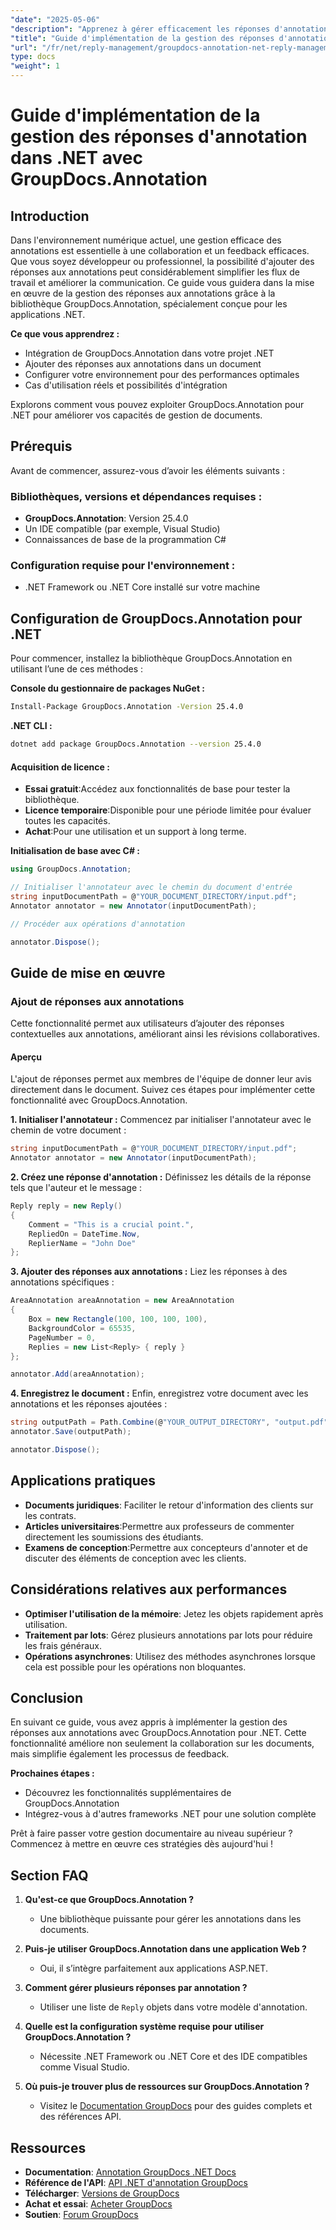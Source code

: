 ```yaml
---
"date": "2025-05-06"
"description": "Apprenez à gérer efficacement les réponses d'annotation avec GroupDocs.Annotation pour .NET. Ce guide couvre l'intégration, l'ajout de réponses et des cas d'utilisation pratiques."
"title": "Guide d'implémentation de la gestion des réponses d'annotation dans .NET avec GroupDocs.Annotation"
"url": "/fr/net/reply-management/groupdocs-annotation-net-reply-management-guide/"
type: docs
"weight": 1
---
```


# Guide d'implémentation de la gestion des réponses d'annotation dans .NET avec GroupDocs.Annotation

## Introduction

Dans l'environnement numérique actuel, une gestion efficace des annotations est essentielle à une collaboration et un feedback efficaces. Que vous soyez développeur ou professionnel, la possibilité d'ajouter des réponses aux annotations peut considérablement simplifier les flux de travail et améliorer la communication. Ce guide vous guidera dans la mise en œuvre de la gestion des réponses aux annotations grâce à la bibliothèque GroupDocs.Annotation, spécialement conçue pour les applications .NET.

**Ce que vous apprendrez :**
- Intégration de GroupDocs.Annotation dans votre projet .NET
- Ajouter des réponses aux annotations dans un document
- Configurer votre environnement pour des performances optimales
- Cas d'utilisation réels et possibilités d'intégration

Explorons comment vous pouvez exploiter GroupDocs.Annotation pour .NET pour améliorer vos capacités de gestion de documents.

## Prérequis

Avant de commencer, assurez-vous d’avoir les éléments suivants :

### Bibliothèques, versions et dépendances requises :
- **GroupDocs.Annotation**: Version 25.4.0
- Un IDE compatible (par exemple, Visual Studio)
- Connaissances de base de la programmation C#

### Configuration requise pour l'environnement :
- .NET Framework ou .NET Core installé sur votre machine

## Configuration de GroupDocs.Annotation pour .NET

Pour commencer, installez la bibliothèque GroupDocs.Annotation en utilisant l’une de ces méthodes :

**Console du gestionnaire de packages NuGet :**
```bash
Install-Package GroupDocs.Annotation -Version 25.4.0
```

**.NET CLI :**
```bash
dotnet add package GroupDocs.Annotation --version 25.4.0
```

#### Acquisition de licence :
- **Essai gratuit**:Accédez aux fonctionnalités de base pour tester la bibliothèque.
- **Licence temporaire**:Disponible pour une période limitée pour évaluer toutes les capacités.
- **Achat**:Pour une utilisation et un support à long terme.

**Initialisation de base avec C# :**
```csharp
using GroupDocs.Annotation;

// Initialiser l'annotateur avec le chemin du document d'entrée
string inputDocumentPath = @"YOUR_DOCUMENT_DIRECTORY/input.pdf";
Annotator annotator = new Annotator(inputDocumentPath);

// Procéder aux opérations d'annotation

annotator.Dispose();
```

## Guide de mise en œuvre

### Ajout de réponses aux annotations

Cette fonctionnalité permet aux utilisateurs d’ajouter des réponses contextuelles aux annotations, améliorant ainsi les révisions collaboratives.

#### Aperçu
L'ajout de réponses permet aux membres de l'équipe de donner leur avis directement dans le document. Suivez ces étapes pour implémenter cette fonctionnalité avec GroupDocs.Annotation.

**1. Initialiser l'annotateur :**
Commencez par initialiser l'annotateur avec le chemin de votre document :
```csharp
string inputDocumentPath = @"YOUR_DOCUMENT_DIRECTORY/input.pdf";
Annotator annotator = new Annotator(inputDocumentPath);
```

**2. Créez une réponse d'annotation :**
Définissez les détails de la réponse tels que l'auteur et le message :
```csharp
Reply reply = new Reply()
{
    Comment = "This is a crucial point.",
    RepliedOn = DateTime.Now,
    ReplierName = "John Doe"
};
```

**3. Ajouter des réponses aux annotations :**
Liez les réponses à des annotations spécifiques :
```csharp
AreaAnnotation areaAnnotation = new AreaAnnotation
{
    Box = new Rectangle(100, 100, 100, 100),
    BackgroundColor = 65535,
    PageNumber = 0,
    Replies = new List<Reply> { reply }
};

annotator.Add(areaAnnotation);
```

**4. Enregistrez le document :**
Enfin, enregistrez votre document avec les annotations et les réponses ajoutées :
```csharp
string outputPath = Path.Combine(@"YOUR_OUTPUT_DIRECTORY", "output.pdf");
annotator.Save(outputPath);

annotator.Dispose();
```

## Applications pratiques

- **Documents juridiques**: Faciliter le retour d'information des clients sur les contrats.
- **Articles universitaires**:Permettre aux professeurs de commenter directement les soumissions des étudiants.
- **Examens de conception**:Permettre aux concepteurs d'annoter et de discuter des éléments de conception avec les clients.

## Considérations relatives aux performances

- **Optimiser l'utilisation de la mémoire**: Jetez les objets rapidement après utilisation.
- **Traitement par lots**: Gérez plusieurs annotations par lots pour réduire les frais généraux.
- **Opérations asynchrones**: Utilisez des méthodes asynchrones lorsque cela est possible pour les opérations non bloquantes.

## Conclusion

En suivant ce guide, vous avez appris à implémenter la gestion des réponses aux annotations avec GroupDocs.Annotation pour .NET. Cette fonctionnalité améliore non seulement la collaboration sur les documents, mais simplifie également les processus de feedback.

**Prochaines étapes :**
- Découvrez les fonctionnalités supplémentaires de GroupDocs.Annotation
- Intégrez-vous à d'autres frameworks .NET pour une solution complète

Prêt à faire passer votre gestion documentaire au niveau supérieur ? Commencez à mettre en œuvre ces stratégies dès aujourd'hui !

## Section FAQ

1. **Qu'est-ce que GroupDocs.Annotation ?**
   - Une bibliothèque puissante pour gérer les annotations dans les documents.

2. **Puis-je utiliser GroupDocs.Annotation dans une application Web ?**
   - Oui, il s’intègre parfaitement aux applications ASP.NET.

3. **Comment gérer plusieurs réponses par annotation ?**
   - Utiliser une liste de `Reply` objets dans votre modèle d'annotation.

4. **Quelle est la configuration système requise pour utiliser GroupDocs.Annotation ?**
   - Nécessite .NET Framework ou .NET Core et des IDE compatibles comme Visual Studio.

5. **Où puis-je trouver plus de ressources sur GroupDocs.Annotation ?**
   - Visitez le [Documentation GroupDocs](https://docs.groupdocs.com/annotation/net/) pour des guides complets et des références API.

## Ressources

- **Documentation**: [Annotation GroupDocs .NET Docs](https://docs.groupdocs.com/annotation/net/)
- **Référence de l'API**: [API .NET d'annotation GroupDocs](https://reference.groupdocs.com/annotation/net/)
- **Télécharger**: [Versions de GroupDocs](https://releases.groupdocs.com/annotation/net/)
- **Achat et essai**: [Acheter GroupDocs](https://purchase.groupdocs.com/buy)
- **Soutien**: [Forum GroupDocs](https://forum.groupdocs.com/c/annotation/)